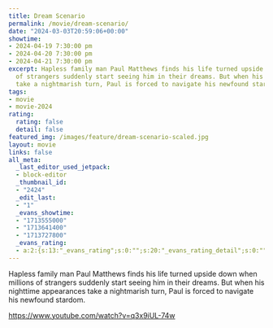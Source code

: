 ```yaml
---
title: Dream Scenario
permalink: /movie/dream-scenario/
date: "2024-03-03T20:59:06+00:00"
showtime:
- 2024-04-19 7:30:00 pm
- 2024-04-20 7:30:00 pm
- 2024-04-21 7:30:00 pm
excerpt: Hapless family man Paul Matthews finds his life turned upside down when millions
  of strangers suddenly start seeing him in their dreams. But when his nighttime appearances
  take a nightmarish turn, Paul is forced to navigate his newfound stardom.
tags:
- movie
- movie-2024
rating:
  rating: false
  detail: false
featured_img: /images/feature/dream-scenario-scaled.jpg
layout: movie
links: false
all_meta:
  _last_editor_used_jetpack:
  - block-editor
  _thumbnail_id:
  - "2424"
  _edit_last:
  - "1"
  _evans_showtime:
  - "1713555000"
  - "1713641400"
  - "1713727800"
  _evans_rating:
  - a:2:{s:13:"_evans_rating";s:0:"";s:20:"_evans_rating_detail";s:0:"";}
---
```


Hapless family man Paul Matthews finds his life turned upside down when millions of strangers suddenly start seeing him in their dreams. But when his nighttime appearances take a nightmarish turn, Paul is forced to navigate his newfound stardom.

https://www.youtube.com/watch?v=q3x9iUL-74w 